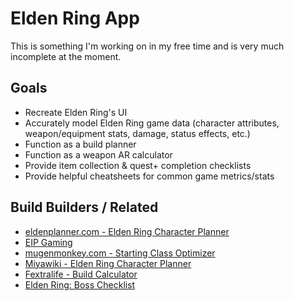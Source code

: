 # Elden Ring App

This is something I'm working on in my free time and is very much incomplete at the moment.


## Goals

- Recreate Elden Ring's UI 
- Accurately model Elden Ring game data (character attributes, weapon/equipment stats, damage, status effects, etc.)
- Function as a build planner
- Function as a weapon AR calculator
- Provide item collection & quest+ completion checklists
- Provide helpful cheatsheets for common game metrics/stats


## Build Builders / Related

- [eldenplanner.com - Elden Ring Character Planner](https://www.eldenplanner.com/)
- [EIP Gaming](https://eip.gg/elden-ring/build-planner/)
- [mugenmonkey.com - Starting Class Optimizer](https://mugenmonkey.com/eldenring)
- [Miyawiki - Elden Ring Character Planner](https://eldenring.miyawiki.com/elden-ring-character-planner/)
- [Fextralife - Build Calculator](https://eldenring.wiki.fextralife.com/Build+Calculator)
- [Elden Ring: Boss Checklist](https://mapgenie.io/elden-ring/checklists/boss-checklist)
